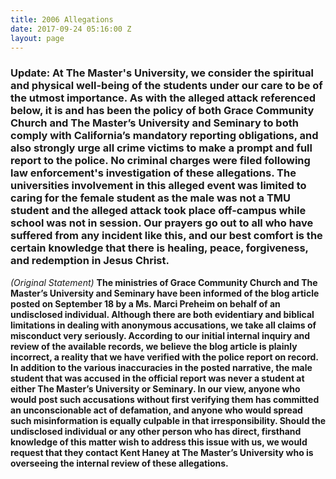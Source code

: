 ```yaml
---
title: 2006 Allegations
date: 2017-09-24 05:16:00 Z
layout: page
---
```


### **Update:**  At The Master's University, we consider the spiritual and physical well-being of the students under our care to be of the utmost importance. As with the alleged attack referenced below, it is and has been the policy of both Grace Community Church and The Master’s University and Seminary to both comply with California’s mandatory reporting obligations, and also strongly urge all crime victims to make a prompt and full report to the police. No criminal charges were filed following law enforcement's investigation of these allegations. The universities involvement in this alleged event was limited to caring for the female student as the male was not a TMU student and the alleged attack took place off-campus while school was not in session. Our prayers go out to all who have suffered from any incident like this, and our best comfort is the certain knowledge that there is healing, peace, forgiveness, and redemption in Jesus Christ.

*(Original Statement)*
**The ministries of Grace Community Church and The Master’s University and Seminary have been informed of the blog article posted on September 18 by a Ms. Marci Preheim on behalf of an undisclosed individual. Although there are both evidentiary and biblical limitations in dealing with anonymous accusations, we take all claims of misconduct very seriously. According to our initial internal inquiry and review of the available records, we believe the blog article is plainly incorrect, a reality that we have verified with the police report on record. In addition to the various inaccuracies in the posted narrative, the male student that was accused in the official report was never a student at either The Master’s University or Seminary. In our view, anyone who would post such accusations without first verifying them has committed an unconscionable act of defamation, and anyone who would spread such misinformation is equally culpable in that irresponsibility. Should the undisclosed individual or any other person who has direct, firsthand knowledge of this matter wish to address this issue with us, we would request that they contact Kent Haney at The Master’s University who is overseeing the internal review of these allegations.**